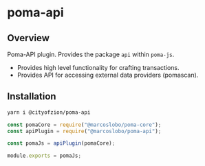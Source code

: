 # poma-api

## Overview

Poma-API plugin. Provides the package `api` within `poma-js`.

- Provides high level functionality for crafting transactions.
- Provides API for accessing external data providers (pomascan).

## Installation

```sh
yarn i @cityofzion/poma-api
```

```js
const pomaCore = require("@marcoslobo/poma-core");
const apiPlugin = require("@marcoslobo/poma-api");

const pomaJs = apiPlugin(pomaCore);

module.exports = pomaJs;
```
